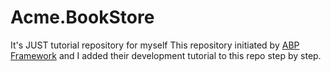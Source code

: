 # Acme.BookStore
It's JUST tutorial repository for myself
This repository initiated by [ABP Framework](https://github.com/abpframework/abp) and I added their development tutorial to this repo step by step.
